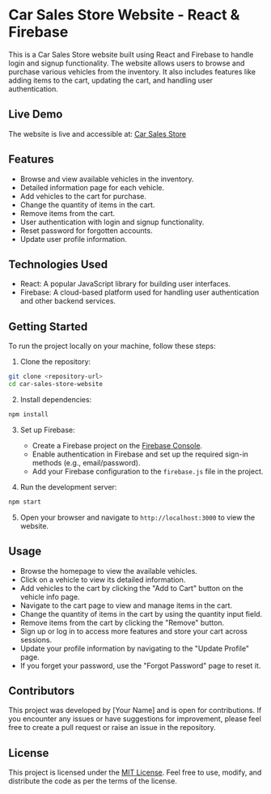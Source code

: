# Car Sales Store Website - React & Firebase

This is a Car Sales Store website built using React and Firebase to handle login and signup functionality. The website allows users to browse and purchase various vehicles from the inventory. It also includes features like adding items to the cart, updating the cart, and handling user authentication.

## Live Demo

The website is live and accessible at: [Car Sales Store](https://tourmaline-clafoutis-73e18a.netlify.app/)

## Features

- Browse and view available vehicles in the inventory.
- Detailed information page for each vehicle.
- Add vehicles to the cart for purchase.
- Change the quantity of items in the cart.
- Remove items from the cart.
- User authentication with login and signup functionality.
- Reset password for forgotten accounts.
- Update user profile information.

## Technologies Used

- React: A popular JavaScript library for building user interfaces.
- Firebase: A cloud-based platform used for handling user authentication and other backend services.

## Getting Started

To run the project locally on your machine, follow these steps:

1. Clone the repository:

```bash
git clone <repository-url>
cd car-sales-store-website
```

2. Install dependencies:

```bash
npm install
```

3. Set up Firebase:

   - Create a Firebase project on the [Firebase Console](https://console.firebase.google.com/).
   - Enable authentication in Firebase and set up the required sign-in methods (e.g., email/password).
   - Add your Firebase configuration to the `firebase.js` file in the project.

4. Run the development server:

```bash
npm start
```

5. Open your browser and navigate to `http://localhost:3000` to view the website.

## Usage

- Browse the homepage to view the available vehicles.
- Click on a vehicle to view its detailed information.
- Add vehicles to the cart by clicking the "Add to Cart" button on the vehicle info page.
- Navigate to the cart page to view and manage items in the cart.
- Change the quantity of items in the cart by using the quantity input field.
- Remove items from the cart by clicking the "Remove" button.
- Sign up or log in to access more features and store your cart across sessions.
- Update your profile information by navigating to the "Update Profile" page.
- If you forget your password, use the "Forgot Password" page to reset it.

## Contributors

This project was developed by [Your Name] and is open for contributions. If you encounter any issues or have suggestions for improvement, please feel free to create a pull request or raise an issue in the repository.

## License

This project is licensed under the [MIT License](LICENSE). Feel free to use, modify, and distribute the code as per the terms of the license.

